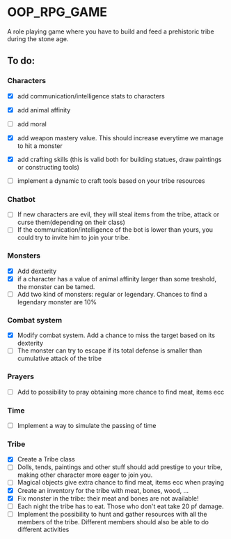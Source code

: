 # OOP_RPG_GAME

A role playing game where you have to build and feed a prehistoric tribe during the stone age. 

## To do: ##
### Characters ###
- [x] add communication/intelligence stats to characters
- [x] add animal affinity
- [ ] add moral 
- [x] add weapon mastery value. This should increase everytime we manage to hit a monster
- [x] add crafting skills (this is valid both for building statues, draw paintings or constructing tools)
- [ ] implement a dynamic to craft tools based on your tribe resources


### Chatbot ### 
- [ ] If new characters are evil, they will steal items from the tribe, attack or curse them(depending on their class)
- [ ] If the communication/intelligence of the bot is lower than yours, you could try to invite him to join your tribe. 

### Monsters ### 
- [x] Add dexterity
- [x] if a character has a value of animal affinity larger than some treshold, the monster can be tamed.
- [ ] Add two kind of monsters: regular or legendary. Chances to find a legendary monster are 10%

### Combat system ### 
- [x] Modify combat system. Add a chance to miss the target based on its dexterity
- [ ] The monster can try to escape if its total defense is smaller than cumulative attack of the tribe

### Prayers ###
- [ ] Add to possibility to pray obtaining more chance to find meat, items ecc

### Time ###
- [ ] Implement a way to simulate the passing of time
### Tribe ### 
- [x] Create a Tribe class
- [ ] Dolls, tends, paintings and other stuff should add prestige to your tribe, making other character more eager to join you.
- [ ] Magical objects give extra chance to find meat, items ecc when praying
- [x] Create an inventory for the tribe with meat, bones, wood, ...
- [x] Fix monster in the tribe: their meat and bones are not available!
- [ ] Each night the tribe has to eat. Those who don't eat take 20 pf damage.
- [ ] Implement the possibility to hunt and gather resources with all the members of the tribe. Different members should also be able to do different activities
